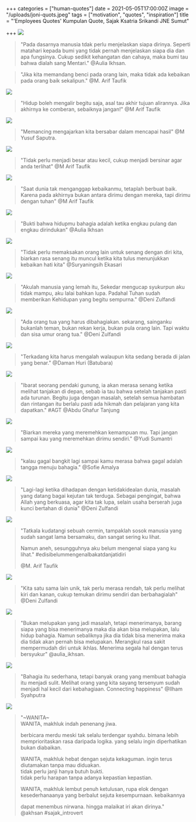 +++
categories = ["human-quotes"]
date = 2021-05-05T17:00:00Z
image = "/uploads/joni-quots.jpeg"
tags = ["motivation", "quotes", "inspiration"]
title = "'Employees Quotes' Kumpulan Quote, Sajak Ksatria Srikandi JNE Sumut"

+++
![](/uploads/_pada-dasarnya-manusia-tidak-perlu-menjelaskan-siapa-dirinya-seperti-matahari-kepada-bumi-yg-tidak-pernah-menjelaskan-siapa-dia-dan-apa-fungsinya-cukup-memberi-sedikit-kehangatan-dan-cahaya-maka-bumi-tau-bahwa-dia-3.jpg)

> "Pada dasarnya manusia tdak perlu menjelaskan siapa dirinya. Seperti matahari kepada bumi yang tidak pernah menjelaskan siapa dia dan apa fungsinya. Cukup sedikit kehangatan dan cahaya, maka bumi tau bahwa dialah sang Mentari." @Aulia Ikhsan.

> "Jika kita memandang benci pada orang lain, maka tidak ada kebaikan pada orang baik sekalipun." @M. Arif Taufik

![](/uploads/presentation2.jpg)

> "Hidup boleh mengalir begitu saja, asal tau akhir tujuan alirannya. Jika akhirnya ke comberan, sebaiknya jangan!" @M Arif Taufik

![](/uploads/presentation4.jpg)

> "Memancing mengajarkan kita bersabar dalam mencapai hasil" @M Yusuf Saputra.

![](/uploads/presentation-3.jpg)

> "Tidak perlu menjadi besar atau kecil, cukup menjadi bersinar agar anda terlihat" @M Arif Taufik

![](/uploads/q-5.jpg)

> "Saat dunia tak menganggap kebaikanmu, tetaplah berbuat baik. Karena pada akhirnya bukan antara dirimu dengan mereka, tapi dirimu dengan tuhan" @M Arif Taufik

![](/uploads/slide1.JPG)

> "Bukti bahwa hidupmu bahagia adalah ketika engkau pulang dan engkau dirindukan" @Aulia Ikhsan

![](/uploads/slide2.JPG)

> "Tidak perlu memaksakan orang lain untuk senang dengan diri kita, biarkan rasa senang itu muncul ketika kita tulus menunjukkan kebaikan hati kita" @Suryaningsih Ekasari

![](/uploads/slide3.JPG)

> "Akulah manusia yang lemah itu, Sekedar mengucap syukurpun aku tidak mampu, aku lalai bahkan lupa. Padahal Tuhan sudah memberikan Kehidupan yang begitu sempurna." @Deni Zulfandi

![](/uploads/slide4.JPG)

> "Ada orang tua yang harus dibahagiakan. sekarang, sainganku bukanlah teman, bukan rekan kerja, bukan pula orang lain. Tapi waktu dan sisa umur orang tua." @Deni Zulfandi

![](/uploads/slide5.JPG)

> "Terkadang kita harus mengalah walaupun kita sedang berada di jalan yang benar." @Daman Huri (Batubara)

![](/uploads/e16237f0-8c93-4d6d-8ac8-25da570e8628.jpg)

> "Ibarat seorang pendaki gunung, ia akan merasa senang ketika melihat tanjakan di depan, sebab ia tau bahwa setelah tanjakan pasti ada turunan. Begitu juga dengan masalah, setelah semua hambatan dan rintangan itu berlalu pasti ada hikmah dan pelajaran yang kita dapatkan." #AGT @Abdu Ghafur Tanjung

![](/uploads/6d45401e-563c-4dd0-87cf-10a73e7a6819.jpg)

> "Biarkan mereka yang meremehkan kemampuan mu. Tapi jangan sampai kau yang meremehkan dirimu sendiri." @Yudi Sumantri

![](/uploads/d1a2ff44-842b-4864-afa9-9c6c9768991d.jpg)

> "kalau gagal bangkit lagi sampai kamu merasa bahwa gagal adalah tangga menuju bahagia." @Sofie Amalya

![](/uploads/1-1.jpg)

> "Lagi-lagi ketika dihadapan dengan ketidakidealan dunia, masalah yang datang bagai kejutan tak terduga. Sebagai pengingat, bahwa Allah yang berkuasa, agar kita tak lupa, selain usaha berserah juga kunci bertahan di dunia" @Deni Zulfandi

![](/uploads/2-2.jpg)

> "Tatkala kudatangi sebuah cermin, tampaklah sosok manusia yang sudah sangat lama bersamaku, dan sangat sering ku lihat.
>
> Namun aneh, sesungguhnya aku belum mengenal siapa yang ku lihat." #edisibelummengenalbakatdanjatidiri
>
> @M. Arif Taufik

![](/uploads/3-3.jpg)

> "Kita satu sama lain unik, tak perlu merasa rendah, tak perlu melihat kiri dan kanan, cukup temukan dirimu sendiri dan berbahagialah" @Deni Zulfandi

![](/uploads/4-4.jpg)

> "Bukan melupakan yang jadi masalah, tetapi menerimanya, barang siapa yang bisa menerimanya maka dia akan bisa melupakan, lalu hidup bahagia. Namun sebaliknya jika dia tidak bisa menerima maka dia tidak akan pernah bisa melupakan. Merangkul rasa sakit mempermudah diri untuk ikhlas. Menerima segala hal dengan terus bersyukur" @aulia_ikhsan.

![](/uploads/5-5.jpg)

> "Bahagia itu sederhana, tetapi banyak orang yang membuat bahagia itu menjadi sulit. Melihat orang yang kita sayang tersenyum sudah menjadi hal kecil dari kebahagiaan. Connecting happiness" @Ilham Syahputra

![](/uploads/6-6.jpg)

> "\~WANITA\~  
> WANITA, makhluk indah penenang jiwa.
>
> berbicara merdu meski tak selalu terdengar syahdu. bimana lebih memprioritaskan rasa daripada logika. yang selalu ingin diperhatikan bukan diabaikan.
>
> WANITA, makhluk hebat dengan sejuta kekaguman. ingin terus diutamakan tanpa mau diduakan.  
> tidak perlu janji hanya butuh bukti.  
> tidak perlu harapan tanpa adanya kepastian kepastian.
>
> WANITA, makhluk lembut penuh ketulusan, rupa elok dengan kesederhanaanya yang berbalut sejuta kesempurnaan. kebaikannya
>
> dapat menembus nirwana. hingga malaikat iri akan dirinya."  
> @akhsan #sajak_introvert